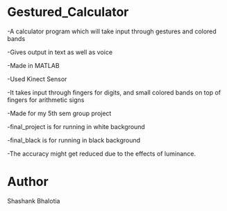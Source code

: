 # Gestured_Calculator

-A calculator program which will take input through gestures and colored bands

-Gives output in text as well as voice

-Made in MATLAB

-Used Kinect Sensor

-It takes input through fingers for digits, and small colored bands on top of fingers for arithmetic signs

-Made for my 5th sem group project

-final_project is for running in white background

-final_black is for running in black background

-The accuracy might get reduced due to the effects of luminance.

# Author
Shashank Bhalotia

